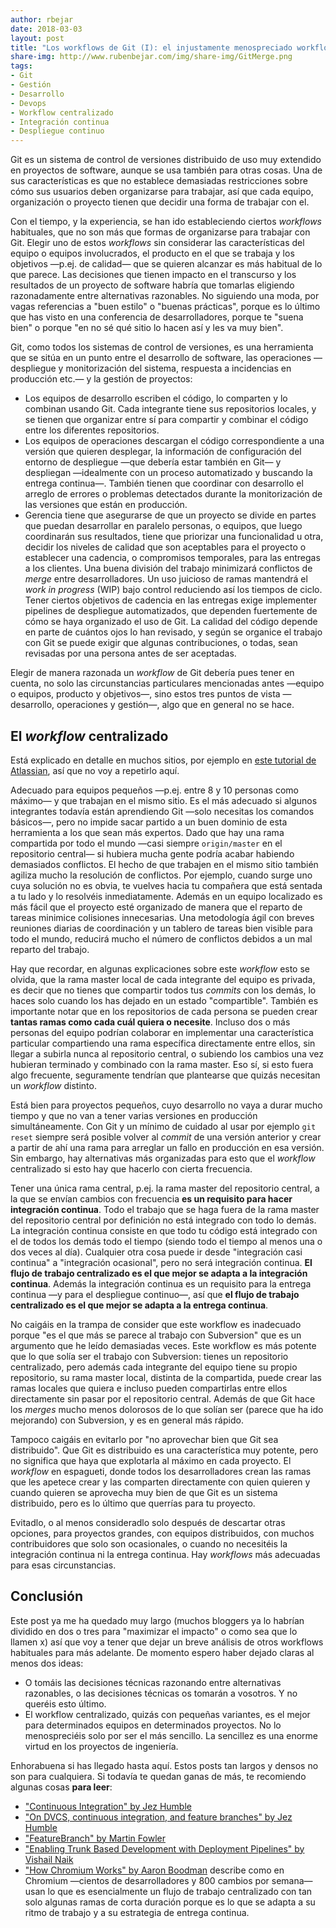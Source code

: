```yaml
---
author: rbejar
date: 2018-03-03
layout: post
title: "Los workflows de Git (I): el injustamente menospreciado workflow centralizado"
share-img: http://www.rubenbejar.com/img/share-img/GitMerge.png
tags:
- Git
- Gestión
- Desarrollo
- Devops
- Workflow centralizado
- Integración continua
- Despliegue continuo
---
```


Git es un sistema de control de versiones distribuido de uso muy extendido en proyectos de software, aunque se usa también para otras cosas. Una de sus características es que no establece demasiadas restricciones sobre cómo sus usuarios deben organizarse para trabajar, así que cada equipo, organización o proyecto tienen que decidir una forma de trabajar con el.

Con el tiempo, y la experiencia, se han ido estableciendo ciertos *workflows* habituales, que no son más que formas de organizarse para trabajar con Git. Elegir uno de estos *workflows* sin considerar las características del equipo o equipos involucrados, el producto en el que se trabaja y los objetivos —p.ej. de calidad— que se quieren alcanzar es más habitual de lo que parece. Las decisiones que tienen impacto en el transcurso y los resultados de un proyecto de software habría que tomarlas eligiendo razonadamente entre alternativas razonables. No siguiendo una moda, por vagas referencias a "buen estilo" o "buenas prácticas", porque es lo último que has visto en una conferencia de desarrolladores, porque te "suena bien" o porque "en no sé qué sitio lo hacen así y les va muy bien".

Git, como todos los sistemas de control de versiones, es una herramienta que se sitúa en un punto entre el desarrollo de software, las operaciones —despliegue y monitorización del sistema, respuesta a incidencias en producción etc.— y la gestión de proyectos:

- Los equipos de desarrollo escriben el código, lo comparten y lo combinan usando Git. Cada integrante tiene sus repositorios locales, y se tienen que organizar entre sí para compartir y combinar el código entre los diferentes repositorios.
- Los equipos de operaciones descargan el código correspondiente a una versión que quieren desplegar, la información de configuración del entorno de despliegue —que debería estar también en Git— y despliegan —idealmente con un proceso automatizado y buscando la entrega continua—. También tienen que coordinar con desarrollo el arreglo de errores o problemas detectados durante la monitorización de las versiones que están en producción.
- Gerencia tiene que asegurarse de que un proyecto se divide en partes que puedan desarrollar en paralelo personas, o equipos, que luego coordinarán sus resultados, tiene que priorizar una funcionalidad u otra, decidir los niveles de calidad que son aceptables para el proyecto o establecer una cadencia, o compromisos temporales, para las entregas a los clientes. Una buena división del trabajo minimizará conflictos de *merge* entre desarrolladores. Un uso juicioso de ramas mantendrá el *work in progress* (WIP) bajo control reduciendo así los tiempos de ciclo. Tener ciertos objetivos de cadencia en las entregas exige implementer pipelines de despliegue automatizados, que dependen fuertemente de cómo se haya organizado el uso de Git. La calidad del código depende en parte de cuántos ojos lo han revisado, y según se organice el trabajo con Git se puede exigir que algunas contribuciones, o todas, sean revisadas por una persona antes de ser aceptadas.

Elegir de manera razonada un *workflow* de Git debería pues tener en cuenta, no solo las circunstancias particulares mencionadas antes —equipo o equipos, producto y objetivos—, sino estos tres puntos de vista —desarrollo, operaciones y gestión—, algo que en general no se hace.

## El *workflow* centralizado
Está explicado en detalle en muchos sitios, por ejemplo en [este tutorial de Atlassian](https://www.atlassian.com/git/tutorials/comparing-workflows#centralized-workflow), así que no voy a repetirlo aquí.

Adecuado para equipos pequeños —p.ej. entre 8 y 10 personas como máximo— y que trabajan en el mismo sitio. Es el más adecuado si algunos integrantes todavía están aprendiendo Git —solo necesitas los comandos básicos—, pero no impide sacar partido a un buen dominio de esta herramienta a los que sean más expertos. Dado que hay una rama compartida por todo el mundo —casi siempre `origin/master` en el repositorio central— si hubiera mucha gente podría acabar habiendo demasiados conflictos. El hecho de que trabajen en el mismo sitio también agiliza mucho la resolución de conflictos. Por ejemplo, cuando surge uno cuya solución no es obvia, te vuelves hacia tu compañera que está sentada a tu lado y lo resolvéis inmediatamente. Además en un equipo localizado es más fácil que el proyecto esté organizado de manera que el reparto de tareas minimice colisiones innecesarias. Una metodología ágil con breves reuniones diarias de coordinación y un tablero de tareas bien visible para todo el mundo, reducirá mucho el número de conflictos debidos a un mal reparto del trabajo.

Hay que recordar, en algunas explicaciones sobre este *workflow* esto se olvida, que la rama master local de cada integrante del equipo es privada, es decir que no tienes que compartir todos tus *commits* con los demás, lo haces solo cuando los has dejado en un estado "compartible". También es importante notar que en los repositorios de cada persona se pueden crear **tantas ramas como cada cuál quiera o necesite**. Incluso dos o más personas del equipo podrían colaborar en implementar una característica particular compartiendo una rama específica directamente entre ellos, sin llegar a subirla nunca al repositorio central, o subiendo los cambios una vez hubieran terminado y combinado con la rama master. Eso sí, si esto fuera algo frecuente, seguramente tendrían que plantearse que quizás necesitan un *workflow* distinto.

Está bien para proyectos pequeños, cuyo desarrollo no vaya a durar mucho tiempo y que no van a tener varias versiones en producción simultáneamente. Con Git y un mínimo de cuidado al usar por ejemplo `git reset` siempre será posible volver al *commit* de una versión anterior y crear a partir de ahí una rama para arreglar un fallo en producción en esa versión. Sin embargo, hay alternativas más organizadas para esto que el *workflow* centralizado si esto hay que hacerlo con cierta frecuencia.

Tener una única rama central, p.ej. la rama master del repositorio central, a la que se envían cambios con frecuencia **es un requisito para hacer integración continua**. Todo el trabajo que se haga fuera de la rama master del repositorio central por definición no está integrado con todo lo demás. La integración continua consiste en que todo tu código está integrado con el de todos los demás todo el tiempo (siendo todo el tiempo al menos una o dos veces al día). Cualquier otra cosa puede ir desde "integración casi continua" a "integración ocasional", pero no será integración continua. **El flujo de trabajo centralizado es el que mejor se adapta a la integración continua**. Además la integración continua es un requisito para la entrega continua —y para el despliegue continuo—, así que **el flujo de trabajo centralizado es el que mejor se adapta a la entrega continua**.

No caigáis en la trampa de consider que este workflow es inadecuado porque "es el que más se parece al trabajo con Subversion" que es un argumento que he leído demasiadas veces. Este workflow es más potente que lo que solía ser el trabajo con Subversion: tienes un repositorio centralizado, pero además cada integrante del equipo tiene su propio repositorio, su rama master local, distinta de la compartida, puede crear las ramas locales que quiera e incluso pueden compartirlas entre ellos directamente sin pasar por el repositorio central. Además de que Git hace los *merges* mucho menos dolorosos de lo que solían ser (parece que ha ido mejorando) con Subversion, y es en general más rápido.

Tampoco caigáis en evitarlo por "no aprovechar bien que Git sea distribuido". Que Git es distribuido es una característica muy potente, pero no significa que haya que explotarla al máximo en cada proyecto. El *workflow* en espagueti, donde todos los desarrolladores crean las ramas que les apetece crear y las comparten directamente con quien quieren y cuando quieren se aprovecha muy bien de que Git es un sistema distribuido, pero es lo último que querrías para tu proyecto.

Evitadlo, o al menos consideradlo solo después de descartar otras opciones, para proyectos grandes, con equipos distribuidos, con muchos contribuidores que solo son ocasionales, o cuando no necesitéis la integración continua ni la entrega continua. Hay *workflows* más adecuadas para esas circunstancias.

## Conclusión

Este post ya me ha quedado muy largo (muchos bloggers ya lo habrían dividido en dos o tres para "maximizar el impacto" o como sea que lo llamen x) así que voy a tener que dejar un breve análisis de otros workflows habituales para más adelante. De momento espero haber dejado claras al menos dos ideas:

- O tomáis las decisiones técnicas razonando entre alternativas razonables, o las decisiones técnicas os tomarán a vosotros. Y no queréis esto último.
- El workflow centralizado, quizás con pequeñas variantes, es el mejor para determinados equipos en determinados proyectos. No lo menospreciéis solo por ser el más sencillo. La sencillez es una enorme virtud en los proyectos de ingeniería.

Enhorabuena si has llegado hasta aquí. Estos posts tan largos y densos no son para cualquiera. Si todavía te quedan ganas de más, te recomiendo algunas cosas **para leer**:

- ["Continuous Integration" by Jez Humble](https://continuousdelivery.com/foundations/continuous-integration/)
- ["On DVCS, continuous integration, and feature branches" by Jez Humble](https://continuousdelivery.com/2011/07/on-dvcs-continuous-integration-and-feature-branches/)
- ["FeatureBranch" by Martin Fowler](https://martinfowler.com/bliki/FeatureBranch.html)
- ["Enabling Trunk Based Development with Deployment Pipelines" by Vishail Naik](https://www.thoughtworks.com/insights/blog/enabling-trunk-based-development-deployment-pipelines)
- ["How Chromium Works" by Aaron Boodman](https://medium.com/@aboodman/in-march-2011-i-drafted-an-article-explaining-how-the-team-responsible-for-google-chrome-ships-c479ba623a1b) describe como en Chromium  —cientos de desarrolladores y 800 cambios por semana— usan lo que es esencialmente un flujo de trabajo centralizado con tan solo algunas ramas de corta duración porque es lo que se adapta a su ritmo de trabajo y a su estrategia de entrega continua.
